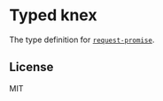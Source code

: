 # Typed knex

The type definition for [`request-promise`](https://github.com/request/request-promise).

## License

MIT

